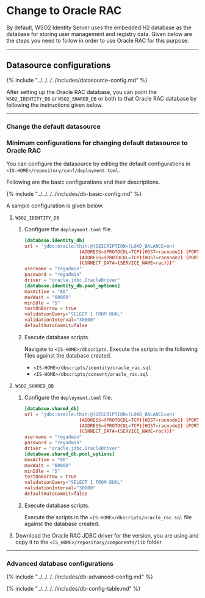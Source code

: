 # Change to Oracle RAC

By default, WSO2 Identity Server uses the embedded H2 database as the database
for storing user management and registry data. Given below are the steps
you need to follow in order to use Oracle RAC for this purpose.

---

## Datasource configurations

{% include "../../../../includes/datasource-config.md" %}
                       
After setting up the Oracle RAC database, you can point the `WSO2_IDENTITY_DB` or 
`WSO2_SHARED_DB` or both to that Oracle RAC database by following the instructions given below.

---

### Change the default datasource

### Minimum configurations for changing default datasource to Oracle RAC
 
You can configure the datasource by editing the default configurations in `<IS-HOME>/repository/conf/deployment.toml`. 

Following are the basic configurations and their descriptions. 

{% include "../../../../includes/db-basic-config.md" %}
 
A sample configuration is given below.

1. `WSO2_IDENTITY_DB` 

    1. Configure the `deployment.toml` file.

        ``` toml
        [database.identity_db]
        url = "jdbc:oracle:thin:@(DESCRIPTION=(LOAD_BALANCE=on)
                            (ADDRESS=(PROTOCOL=TCP)(HOST=racnode1) (PORT=1521))
                            (ADDRESS=(PROTOCOL=TCP)(HOST=racnode2) (PORT=1521))
                            (CONNECT_DATA=(SERVICE_NAME=rac)))"
        username = "regadmin"
        password = "regadmin"
        driver = "oracle.jdbc.OracleDriver"
        [database.identity_db.pool_options]
        maxActive = "80"
        maxWait = "60000"
        minIdle = "5"
        testOnBorrow = true
        validationQuery="SELECT 1 FROM DUAL"
        validationInterval="30000"
        defaultAutoCommit=false
        ```
    
    2. Execute database scripts.
    
        Navigate to `<IS-HOME>/dbscripts`. Execute the scripts in the following files against the database created.
        
        - `<IS-HOME>/dbscripts/identity/oracle_rac.sql`
        - `<IS-HOME>/dbscripts/consent/oracle_rac.sql`
        
2. `WSO2_SHARED_DB`
    
    1.  Configure the `deployment.toml` file.

        ``` toml
        [database.shared_db]
        url = "jdbc:oracle:thin:@(DESCRIPTION=(LOAD_BALANCE=on)
                            (ADDRESS=(PROTOCOL=TCP)(HOST=racnode1) (PORT=1521))
                            (ADDRESS=(PROTOCOL=TCP)(HOST=racnode2) (PORT=1521))
                            (CONNECT_DATA=(SERVICE_NAME=rac)))"
        username = "regadmin"
        password = "regadmin"
        driver = "oracle.jdbc.OracleDriver"
        [database.shared_db.pool_options]
        maxActive = "80"
        maxWait = "60000"
        minIdle = "5"
        testOnBorrow = true
        validationQuery="SELECT 1 FROM DUAL"
        validationInterval="30000"
        defaultAutoCommit=false
        ```
        
    2.  Execute database scripts.
    
        Execute the scripts in the `<IS-HOME>/dbscripts/oracle_rac.sql` file against the database created.
    
3.  Download the Oracle RAC JDBC driver for the version, you are using and
        copy it to the `<IS_HOME>/repository/components/lib` folder   
               
---      

### Advanced database configurations

{% include "../../../../includes/db-advanced-config.md" %}

{% include "../../../../includes/db-config-table.md" %}
